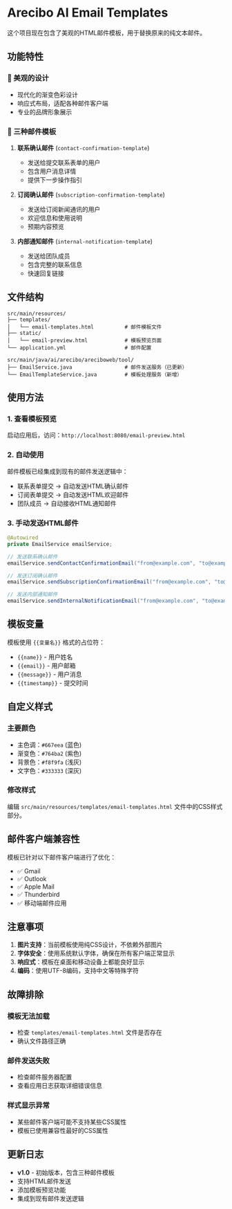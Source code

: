 # Arecibo AI Email Templates

这个项目现在包含了美观的HTML邮件模板，用于替换原来的纯文本邮件。

## 功能特性

### 🎨 美观的设计
- 现代化的渐变色彩设计
- 响应式布局，适配各种邮件客户端
- 专业的品牌形象展示

### 📧 三种邮件模板

1. **联系确认邮件** (`contact-confirmation-template`)
   - 发送给提交联系表单的用户
   - 包含用户消息详情
   - 提供下一步操作指引

2. **订阅确认邮件** (`subscription-confirmation-template`)
   - 发送给订阅新闻通讯的用户
   - 欢迎信息和使用说明
   - 预期内容预览

3. **内部通知邮件** (`internal-notification-template`)
   - 发送给团队成员
   - 包含完整的联系信息
   - 快速回复链接

## 文件结构

```
src/main/resources/
├── templates/
│   └── email-templates.html          # 邮件模板文件
├── static/
│   └── email-preview.html            # 模板预览页面
└── application.yml                   # 邮件配置

src/main/java/ai/arecibo/areciboweb/tool/
├── EmailService.java                 # 邮件发送服务（已更新）
└── EmailTemplateService.java         # 模板处理服务（新增）
```

## 使用方法

### 1. 查看模板预览
启动应用后，访问：`http://localhost:8080/email-preview.html`

### 2. 自动使用
邮件模板已经集成到现有的邮件发送逻辑中：
- 联系表单提交 → 自动发送HTML确认邮件
- 订阅表单提交 → 自动发送HTML欢迎邮件
- 团队成员 → 自动接收HTML通知邮件

### 3. 手动发送HTML邮件
```java
@Autowired
private EmailService emailService;

// 发送联系确认邮件
emailService.sendContactConfirmationEmail("from@example.com", "to@example.com", "用户名", "用户邮箱", "用户消息");

// 发送订阅确认邮件
emailService.sendSubscriptionConfirmationEmail("from@example.com", "to@example.com", "用户邮箱");

// 发送内部通知邮件
emailService.sendInternalNotificationEmail("from@example.com", "to@example.com", "用户名", "用户邮箱", "用户消息");
```

## 模板变量

模板使用 `{{变量名}}` 格式的占位符：

- `{{name}}` - 用户姓名
- `{{email}}` - 用户邮箱
- `{{message}}` - 用户消息
- `{{timestamp}}` - 提交时间

## 自定义样式

### 主要颜色
- 主色调：`#667eea` (蓝色)
- 渐变色：`#764ba2` (紫色)
- 背景色：`#f8f9fa` (浅灰)
- 文字色：`#333333` (深灰)

### 修改样式
编辑 `src/main/resources/templates/email-templates.html` 文件中的CSS样式部分。

## 邮件客户端兼容性

模板已针对以下邮件客户端进行了优化：
- ✅ Gmail
- ✅ Outlook
- ✅ Apple Mail
- ✅ Thunderbird
- ✅ 移动端邮件应用

## 注意事项

1. **图片支持**：当前模板使用纯CSS设计，不依赖外部图片
2. **字体安全**：使用系统默认字体，确保在所有客户端正常显示
3. **响应式**：模板在桌面和移动设备上都能良好显示
4. **编码**：使用UTF-8编码，支持中文等特殊字符

## 故障排除

### 模板无法加载
- 检查 `templates/email-templates.html` 文件是否存在
- 确认文件路径正确

### 邮件发送失败
- 检查邮件服务器配置
- 查看应用日志获取详细错误信息

### 样式显示异常
- 某些邮件客户端可能不支持某些CSS属性
- 模板已使用兼容性最好的CSS属性

## 更新日志

- **v1.0** - 初始版本，包含三种邮件模板
- 支持HTML邮件发送
- 添加模板预览功能
- 集成到现有邮件发送逻辑
